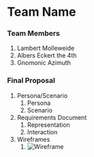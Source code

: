 # Team Name

### Team Members
1. Lambert Molleweide
2. Albers Eckert the 4th
2. Gnomonic Azimuth

### Final Proposal
1. Persona/Scenario
    1. Persona
    2. Scenario
2. Requirements Document
    1. Representation
    2. Interaction  
3. Wireframes
    1. ![Wireframe](wireframe.png)





